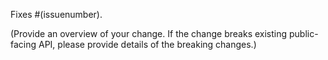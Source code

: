 Fixes #(issuenumber).

(Provide an overview of your change. If the change breaks existing public-facing API, please provide details of the breaking changes.)
